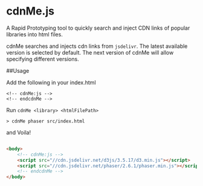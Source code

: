 # cdnMe.js
A Rapid Prototyping tool to quickly search and inject CDN links of popular libraries into html files.

cdnMe searches and injects cdn links from `jsdelivr`. The latest available version is selected by default. The next version of cdnMe will allow specifying different versions.

##Usage

Add the following in your index.html
```
<!-- cdnMe:js -->
<!-- endcdnMe -->
```

Run `cdnMe <library> <htmlFilePath>`
```shell
> cdnMe phaser src/index.html
```

and Voila!

```html

<body>
    <!-- cdnMe:js -->
    <script src="//cdn.jsdelivr.net/d3js/3.5.17/d3.min.js"></script>
    <script src="//cdn.jsdelivr.net/phaser/2.6.1/phaser.min.js"></script>
    <!-- endcdnMe -->
</body>
```
